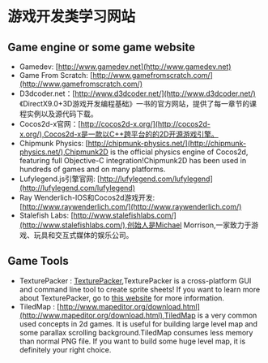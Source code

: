 # 游戏开发类学习网站

## Game engine or some game website
* Gamedev: [http://www.gamedev.net](http://www.gamedev.net)
* Game From Scratch: [http://www.gamefromscratch.com/](http://www.gamefromscratch.com/)
* D3dcoder.net：[http://www.d3dcoder.net/](http://www.d3dcoder.net/) 《DirectX9.0+3D游戏开发编程基础》一书的官方网站，提供了每一章节的课程实例以及源代码下载。
* Cocos2d-x官网：[http://cocos2d-x.org/](http://cocos2d-x.org/),Cocos2d-x是一款以C++跨平台的的2D开源游戏引擎。
* Chipmunk Physics: [http://chipmunk-physics.net/](http://chipmunk-physics.net/),Chipmunk2D is the official physics engine of Cocos2d, featuring full Objective-C integration!Chipmunk2D has been used in hundreds of games and on many platforms.
* Lufylegend.js引擎官网: [http://lufylegend.com/lufylegend](http://lufylegend.com/lufylegend)
* Ray Wenderlich-IOS和Cocos2d游戏开发:[http://www.raywenderlich.com/](http://www.raywenderlich.com/)
* Stalefish Labs: [http://www.stalefishlabs.com/](http://www.stalefishlabs.com/),创始人是Michael Morrison,一家致力于游戏、玩具和交互式媒体的娱乐公司。

## Game Tools
* TexturePacker : [TexturePacker](http://www.codeandweb.com/texturepacker),TexturePacker is a cross-platform GUI and command line tool to create sprite sheets!  If you want to learn more about TexturePacker, go to [this website](http://www.codeandweb.com/texturepacker/documentation) for more information.
* TiledMap : [http://www.mapeditor.org/download.html](http://www.mapeditor.org/download.html),TiledMap is a very common used concepts in 2d games. It is useful for building large level map and some parallax scrolling background.TiledMap consumes less memory than normal PNG file. If you want to build some huge level map, it is definitely your right choice.

